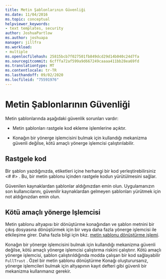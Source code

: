 ```yaml
---
title: Metin Şablonlarının Güvenliği
ms.date: 11/04/2016
ms.topic: conceptual
helpviewer_keywords:
- text templates, security
author: JoshuaPartlow
ms.author: joshuapa
manager: jillfra
ms.workload:
- multiple
ms.openlocfilehash: 25815bcb7f027501fb849dcd29d14b040c24d7fa
ms.sourcegitcommit: 6cfffa72af599a9d667249caaaa411bb28ea69fd
ms.translationtype: MT
ms.contentlocale: tr-TR
ms.lasthandoff: 09/02/2020
ms.locfileid: "75591976"
---
```

# <a name="security-of-text-templates"></a>Metin Şablonlarının Güvenliği
Metin şablonlarında aşağıdaki güvenlik sorunları vardır:

- Metin şablonları rastgele kod ekleme işlemlerine açıktır.

- Konağın bir yönerge işlemcisini bulmak için kullandığı mekanizma güvenli değilse, kötü amaçlı yönerge işlemcisi çalıştırılabilir.

## <a name="arbitrary-code"></a>Rastgele kod
 Bir şablon yazdığınızda, etiketleri içine herhangi bir kod yerleştirebilirsiniz \<# #> . Bu, bir metin şablonu içinden rastgele kodun yürütülmesini sağlar.

 Güvenilen kaynaklardan şablonlar aldığınızdan emin olun. Uygulamanızın son kullanıcılarını, güvenilir kaynaklardan gelmeyen şablonları yürütmek için not aldığınızdan emin olun.

## <a name="malicious-directive-processor"></a>Kötü amaçlı yönerge Işlemcisi
 Metin şablonu altyapısı bir dönüştürme konağından ve şablon metnini bir çıkış dosyasına dönüştürmek için bir veya daha fazla yönerge işlemcisi ile etkileşime girer. Daha fazla bilgi için bkz. [metin şablonu dönüştürme işlemi](../modeling/the-text-template-transformation-process.md).

 Konağın bir yönerge işlemcisini bulmak için kullandığı mekanizma güvenli değilse, kötü amaçlı yönerge işlemcisi çalıştırma riskini çalıştırır. Kötü amaçlı yönerge işlemcisi, şablon çalıştırıldığında modda çalışan bir kod sağlayabilir `FullTrust` . Özel bir metin şablonu dönüştürme Konağı oluşturursanız, yönerge işlemcileri bulmak için altyapının kayıt defteri gibi güvenli bir mekanizma kullanmanız gerekir.
